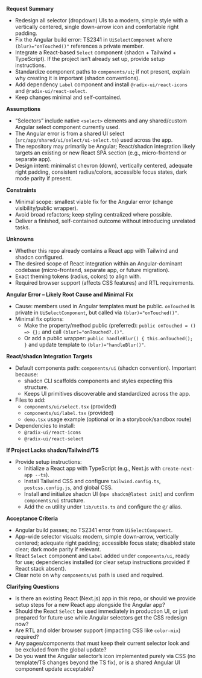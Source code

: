 **Request Summary**
- Redesign all selector (dropdown) UIs to a modern, simple style with a vertically centered, single down-arrow icon and comfortable right padding.
- Fix the Angular build error: TS2341 in `UiSelectComponent` where `(blur)="onTouched()"` references a private member.
- Integrate a React-based `Select` component (shadcn + Tailwind + TypeScript). If the project isn’t already set up, provide setup instructions.
- Standardize component paths to `components/ui`; if not present, explain why creating it is important (shadcn conventions).
- Add dependency `Label` component and install `@radix-ui/react-icons` and `@radix-ui/react-select`.
- Keep changes minimal and self-contained.

**Assumptions**
- “Selectors” include native `<select>` elements and any shared/custom Angular select component currently used.
- The Angular error is from a shared UI select (`src/app/shared/ui/select/ui-select.ts`) used across the app.
- The repository may primarily be Angular; React/shadcn integration likely targets an existing or new React SPA section (e.g., micro-frontend or separate app).
- Design intent: minimalist chevron (down), vertically centered, adequate right padding, consistent radius/colors, accessible focus states, dark mode parity if present.

**Constraints**
- Minimal scope: smallest viable fix for the Angular error (change visibility/public wrapper).
- Avoid broad refactors; keep styling centralized where possible.
- Deliver a finished, self-contained outcome without introducing unrelated tasks.

**Unknowns**
- Whether this repo already contains a React app with Tailwind and shadcn configured.
- The desired scope of React integration within an Angular-dominant codebase (micro-frontend, separate app, or future migration).
- Exact theming tokens (radius, colors) to align with.
- Required browser support (affects CSS features) and RTL requirements.

**Angular Error – Likely Root Cause and Minimal Fix**
- Cause: members used in Angular templates must be public. `onTouched` is private in `UiSelectComponent`, but called via `(blur)="onTouched()"`.
- Minimal fix options:
  - Make the property/method public (preferred): `public onTouched = () => {};` and call `(blur)="onTouched?.()"`.
  - Or add a public wrapper: `public handleBlur() { this.onTouched(); }` and update template to `(blur)="handleBlur()"`.

**React/shadcn Integration Targets**
- Default components path: `components/ui` (shadcn convention). Important because:
  - shadcn CLI scaffolds components and styles expecting this structure.
  - Keeps UI primitives discoverable and standardized across the app.
- Files to add:
  - `components/ui/select.tsx` (provided)
  - `components/ui/label.tsx` (provided)
  - `demo.tsx` usage example (optional or in a storybook/sandbox route)
- Dependencies to install:
  - `@radix-ui/react-icons`
  - `@radix-ui/react-select`

**If Project Lacks shadcn/Tailwind/TS**
- Provide setup instructions:
  - Initialize a React app with TypeScript (e.g., Next.js with `create-next-app --ts`).
  - Install Tailwind CSS and configure `tailwind.config.ts`, `postcss.config.js`, and global CSS.
  - Install and initialize shadcn UI (`npx shadcn@latest init`) and confirm `components/ui` structure.
  - Add the `cn` utility under `lib/utils.ts` and configure the `@/` alias.

**Acceptance Criteria**
- Angular build passes; no TS2341 error from `UiSelectComponent`.
- App-wide selector visuals: modern, simple down-arrow, vertically centered; adequate right padding; accessible focus state; disabled state clear; dark mode parity if relevant.
- React `Select` component and `Label` added under `components/ui`, ready for use; dependencies installed (or clear setup instructions provided if React stack absent).
- Clear note on why `components/ui` path is used and required.

**Clarifying Questions**
- Is there an existing React (Next.js) app in this repo, or should we provide setup steps for a new React app alongside the Angular app?
- Should the React `Select` be used immediately in production UI, or just prepared for future use while Angular selectors get the CSS redesign now?
- Are RTL and older browser support (impacting CSS like `color-mix`) required?
- Any pages/components that must keep their current selector look and be excluded from the global update?
- Do you want the Angular selector’s icon implemented purely via CSS (no template/TS changes beyond the TS fix), or is a shared Angular UI component update acceptable?